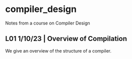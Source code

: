 # compiler_design
Notes from a course on Compiler Design

## L01 1/10/23 | Overview of Compilation
We give an overview of the structure of a compiler.
